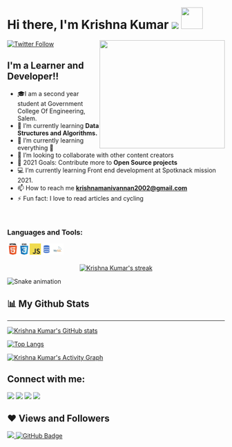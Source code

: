 <!--### Hi there 👋-->

<h1><b> Hi there, I'm Krishna Kumar <!--👋--> <img src="https://raw.githubusercontent.com/MartinHeinz/MartinHeinz/master/wave.gif" width="30px"></b>
<img src="https://media.giphy.com/media/mGcNjsfWAjY5AEZNw6/giphy.gif" width="50px" height="50px"></h1>

<img src="https://i.pinimg.com/736x/3f/13/57/3f1357daa60daa686dfef453dc31271b.jpg" width="290px" height="250px" align="right" >

[![Twitter Follow](https://img.shields.io/twitter/follow/krishnakumar_m_?color=1DA1F2&logo=twitter&style=for-the-badge)](https://twitter.com/krishnakumar_m_)
## I'm a Learner and Developer!!
- 🎓I am a second year student at Government College Of Engineering, Salem. 
- 🌱 I’m currently learning **Data Structures and Algorithms.**
- 🌱 I’m currently learning everything 🤣
- 👯 I’m looking to collaborate with other content creators
- 🥅 2021 Goals: Contribute more to **Open Source projects**
- 💻 I’m currently learning Front end development at Spotknack mission 2021.
- 📫 How to reach me **krishnamanivannan2002@gmail.com**
- ⚡ Fun fact: I love to read articles and cycling
<br />

<!--
### Connect with me:
[<img align="left" alt="codeSTACKr | YouTube" width="22px" src="https://cdn.jsdelivr.net/npm/simple-icons@v3/icons/youtube.svg" />][youtube]
[<img align="left" alt="codeSTACKr | Twitter" width="22px" src="https://cdn.jsdelivr.net/npm/simple-icons@v3/icons/twitter.svg" />][twitter]
[<img align="left" alt="codeSTACKr | LinkedIn" width="22px" src="https://cdn.jsdelivr.net/npm/simple-icons@v3/icons/linkedin.svg" />][linkedin]
[<img align="left" alt="codeSTACKr | Instagram" width="22px" src="https://cdn.jsdelivr.net/npm/simple-icons@v3/icons/instagram.svg" />][instagram]
<br />
-->


### Languages and Tools:

[<img align="left" alt="HTML5" width="26px" src="https://raw.githubusercontent.com/github/explore/80688e429a7d4ef2fca1e82350fe8e3517d3494d/topics/html/html.png" />][github]
[<img align="left" alt="CSS3" width="26px" src="https://raw.githubusercontent.com/github/explore/80688e429a7d4ef2fca1e82350fe8e3517d3494d/topics/css/css.png" />][github]

[<img align="left" alt="JavaScript" width="26px" src="https://raw.githubusercontent.com/github/explore/80688e429a7d4ef2fca1e82350fe8e3517d3494d/topics/javascript/javascript.png" />][github]

[<img align="left" alt="SQL" width="26px" src="https://raw.githubusercontent.com/github/explore/80688e429a7d4ef2fca1e82350fe8e3517d3494d/topics/sql/sql.png" />][github]
[<img align="left" alt="MySQL" width="26px" src="https://raw.githubusercontent.com/github/explore/80688e429a7d4ef2fca1e82350fe8e3517d3494d/topics/mysql/mysql.png" />][github]

<br />
<br />


<p align="center">
    <a href="https://github.com/KrishnaKumar2002/github-readme-streak-stats">
        <img title="🔥 Get streak stats for your profile at git.io/streak-stats" alt="Krishna Kumar's streak" src="https://github-readme-streak-stats.herokuapp.com/?user=KrishnaKumar2002&theme=black-ice&hide_border=true&stroke=0000&background=060A0CD0"/>
    </a>
</p>


 ![Snake animation](https://github.com/rafaballerini/KrishnaKumar2002/blob/output/github-contribution-grid-snake.svg)


## 📊 My Github Stats
---
[![Krishna Kumar's GitHub stats](https://github-readme-stats.vercel.app/api?username=KrishnaKumar2002)](https://github.com/KrishnaKumar2002/github-readme-stats)



[![Top Langs](https://github-readme-stats.vercel.app/api/top-langs/?username=KrishnaKumar2002&layout=compact)](https://github.com/KrishnaKumar2002/github-readme-stats)


<a href="https://github.com/KrishnaKumar2002/github-readme-activity-graph"><img alt="Krishna Kumar's Activity Graph" src="https://activity-graph.herokuapp.com/graph?username=KrishnaKumar2002&bg_color=0D1117&color=5BCDEC&line=5BCDEC&point=FFFFFF&hide_border=true" /></a>
<br/>

<!--
### Connect with me:
[<img align="left" alt="codeSTACKr | YouTube" width="22px" src="https://cdn.jsdelivr.net/npm/simple-icons@v3/icons/youtube.svg" />][youtube]
[<img align="left" alt="codeSTACKr | Twitter" width="22px" src="https://cdn.jsdelivr.net/npm/simple-icons@v3/icons/twitter.svg" />][twitter]
[<img align="left" alt="codeSTACKr | LinkedIn" width="22px" src="https://cdn.jsdelivr.net/npm/simple-icons@v3/icons/linkedin.svg" />][linkedin]
[<img align="left" alt="codeSTACKr | Instagram" width="22px" src="https://cdn.jsdelivr.net/npm/simple-icons@v3/icons/instagram.svg" />][instagram]
<br />
-->


## Connect with me:
<p align="left">
<a href = "https://www.linkedin.com/in/krishna-kumar-m"><img src="https://img.icons8.com/fluent/48/000000/linkedin.png"/></a>
<a href = "https://twitter.com/krishnakumar_m_"><img src="https://img.icons8.com/fluent/48/000000/twitter.png"/></a>
<a href = "https://www.instagram.com/krishna_kumar._._/"><img src="https://img.icons8.com/fluent/48/000000/instagram-new.png"/></a>
<a href = "https://www.youtube.com/channel/UC97edBd_Z83NnLw36gKHeEQ"><img src="https://img.icons8.com/color/48/000000/youtube-play.png"/></a>
</p>


## ❤ Views and Followers
<a href="https://github.com/Meghna-DAS/github-profile-views-counter">
    <img src="https://komarev.com/ghpvc/?username=KrishnaKumar2002">
</a>
<a href="https://github.com/KrishnaKumar2002?tab=followers"><img src="https://img.shields.io/github/followers/KrishnaKumar2002?label=Followers&style=social" alt="GitHub Badge"></a>

[youtube]: https://www.youtube.com/channel/UC97edBd_Z83NnLw36gKHeEQ
[twitter]: https://twitter.com/krishnakumar_m_
[linkedin]: https://www.linkedin.com/in/krishna-kumar-m
[instagram]: https://www.instagram.com/krishna_kumar._._/
[github]: https://github.com/KrishnaKumar2002




<!--
**KrishnaKumar2002/KrishnaKumar2002** is a ✨ _special_ ✨ repository because its `README.md` (this file) appears on your GitHub profile.

Here are some ideas to get you started:

- 🔭 I’m currently working on ...
- 🌱 I’m currently learning ...
- 👯 I’m looking to collaborate on ...
- 🤔 I’m looking for help with ...
- 💬 Ask me about ...
- 📫 How to reach me: ...
- 😄 Pronouns: ...
- ⚡ Fun fact: ...
-->
